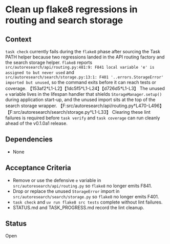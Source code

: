 # Clean up flake8 regressions in routing and search storage

## Context
`task check` currently fails during the `flake8` phase after sourcing the Task
PATH helper because two regressions landed in the API routing factory and the
search storage helper. `flake8` reports
`src/autoresearch/api/routing.py:481:9: F841 local variable 'e' is assigned to
but never used` and `src/autoresearch/search/storage.py:13:1: F401
'..errors.StorageError' imported but unused`, so the command exits before it can
reach tests or coverage.
【153af2†L1-L2】【1dc5f5†L1-L24】【d726d5†L1-L3】 The unused `e` variable lives in the
lifespan handler that shields `StorageManager.setup()` during application
start-up, and the unused import sits at the top of the search storage wrapper.
【F:src/autoresearch/api/routing.py†L470-L496】【F:src/autoresearch/search/storage.py†L1-L33】
Clearing these lint failures is required before `task verify` and
`task coverage` can run cleanly ahead of the v0.1.0a1 release.

## Dependencies
- None

## Acceptance Criteria
- Remove or use the defensive `e` variable in
  `src/autoresearch/api/routing.py` so `flake8` no longer emits F841.
- Drop or replace the unused `StorageError` import in
  `src/autoresearch/search/storage.py` so `flake8` no longer emits F401.
- `task check` and `uv run flake8 src tests` complete without lint failures.
- STATUS.md and TASK_PROGRESS.md record the lint cleanup.

## Status
Open
